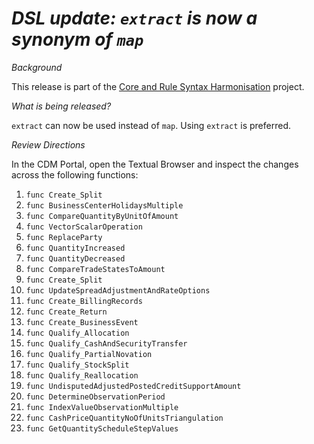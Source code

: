 # *DSL update: `extract` is now a synonym of `map`*

_Background_

This release is part of the [Core and Rule Syntax Harmonisation](https://github.com/REGnosys/rosetta-dsl/wiki/Core-and-Rule-Syntax-Harmonisation) project.

_What is being released?_

`extract` can now be used instead of `map`. Using `extract` is preferred.

_Review Directions_
 
In the CDM Portal, open the Textual Browser and inspect the changes across the following functions: 

1.	`func Create_Split`
2.	`func BusinessCenterHolidaysMultiple`
3.	`func CompareQuantityByUnitOfAmount`
4.	`func VectorScalarOperation`
5.	`func ReplaceParty`
6.  `func QuantityIncreased`
7.  `func QuantityDecreased`
8.  `func CompareTradeStatesToAmount`
9.  `func Create_Split`
10. `func UpdateSpreadAdjustmentAndRateOptions`
11. `func Create_BillingRecords`
12. `func Create_Return`
13. `func Create_BusinessEvent`
14. `func Qualify_Allocation`
15. `func Qualify_CashAndSecurityTransfer`
16. `func Qualify_PartialNovation`
17. `func Qualify_StockSplit`
18. `func Qualify_Reallocation`
19. `func UndisputedAdjustedPostedCreditSupportAmount`
20. `func DetermineObservationPeriod`
21. `func IndexValueObservationMultiple`
22. `func CashPriceQuantityNoOfUnitsTriangulation`
23. `func GetQuantityScheduleStepValues`
